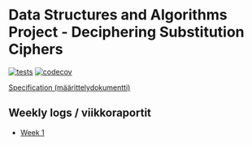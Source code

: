 # Data Structures and Algorithms Project - Deciphering Substitution Ciphers

[![tests](https://github.com/gustafla/substitution/actions/workflows/tests.yml/badge.svg)](https://github.com/gustafla/substitution/actions/workflows/tests.yml)
[![codecov](https://codecov.io/gh/gustafla/substitution/branch/master/graph/badge.svg?token=TKGUHNQHFV)](https://codecov.io/gh/gustafla/substitution)

[Specification (määrittelydokumentti)](doc/specification.md)

## Weekly logs / viikkoraportit

- [Week 1](doc/week1_log.md)
